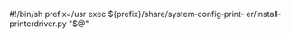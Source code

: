 #!/bin/sh  prefix=/usr  exec ${prefix}/share/system‐config‐print‐
er/install‐printerdriver.py "$@"

